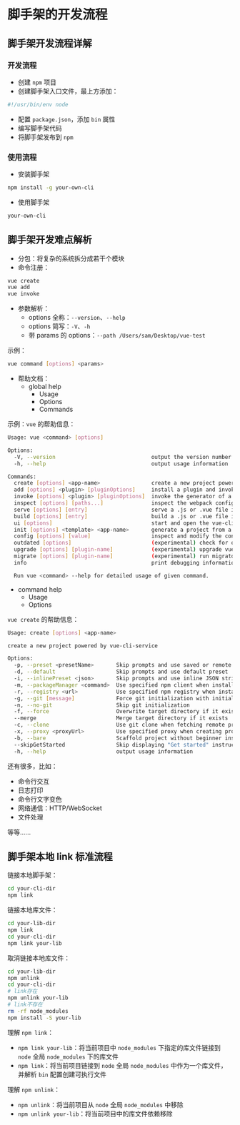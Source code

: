# 脚手架的开发流程

## 脚手架开发流程详解

### 开发流程

- 创建 `npm` 项目
- 创建脚手架入口文件，最上方添加：

```bash
#!/usr/bin/env node
```

- 配置 `package.json`，添加 `bin` 属性
- 编写脚手架代码
- 将脚手架发布到 `npm`

### 使用流程

- 安装脚手架

```bash
npm install -g your-own-cli
```

- 使用脚手架

```bash
your-own-cli
```

## 脚手架开发难点解析

- 分包：将复杂的系统拆分成若干个模块
- 命令注册：

```bash
vue create
vue add
vue invoke
```

- 参数解析：
  - options 全称：`--version`、`--help`
  - options 简写：`-V`、`-h`
  - 带 params 的 options：`--path /Users/sam/Desktop/vue-test`

示例：

```bash
vue command [options] <params>
```

- 帮助文档：
  - global help
    - Usage
    - Options
    - Commands

示例：`vue` 的帮助信息：

```bash
Usage: vue <command> [options]

Options:
  -V, --version                              output the version number
  -h, --help                                 output usage information

Commands:
  create [options] <app-name>                create a new project powered by vue-cli-service
  add [options] <plugin> [pluginOptions]     install a plugin and invoke its generator in an already created project
  invoke [options] <plugin> [pluginOptions]  invoke the generator of a plugin in an already created project
  inspect [options] [paths...]               inspect the webpack config in a project with vue-cli-service
  serve [options] [entry]                    serve a .js or .vue file in development mode with zero config
  build [options] [entry]                    build a .js or .vue file in production mode with zero config
  ui [options]                               start and open the vue-cli ui
  init [options] <template> <app-name>       generate a project from a remote template (legacy API, requires @vue/cli-init)
  config [options] [value]                   inspect and modify the config
  outdated [options]                         (experimental) check for outdated vue cli service / plugins
  upgrade [options] [plugin-name]            (experimental) upgrade vue cli service / plugins
  migrate [options] [plugin-name]            (experimental) run migrator for an already-installed cli plugin
  info                                       print debugging information about your environment

  Run vue <command> --help for detailed usage of given command.
```

- command help
  - Usage
  - Options

`vue create` 的帮助信息：

```bash
Usage: create [options] <app-name>

create a new project powered by vue-cli-service

Options:
  -p, --preset <presetName>       Skip prompts and use saved or remote preset
  -d, --default                   Skip prompts and use default preset
  -i, --inlinePreset <json>       Skip prompts and use inline JSON string as preset
  -m, --packageManager <command>  Use specified npm client when installing dependencies
  -r, --registry <url>            Use specified npm registry when installing dependencies (only for npm)
  -g, --git [message]             Force git initialization with initial commit message
  -n, --no-git                    Skip git initialization
  -f, --force                     Overwrite target directory if it exists
  --merge                         Merge target directory if it exists
  -c, --clone                     Use git clone when fetching remote preset
  -x, --proxy <proxyUrl>          Use specified proxy when creating project
  -b, --bare                      Scaffold project without beginner instructions
  --skipGetStarted                Skip displaying "Get started" instructions
  -h, --help                      output usage information
```

还有很多，比如：

- 命令行交互
- 日志打印
- 命令行文字变色
- 网络通信：HTTP/WebSocket
- 文件处理

等等……

## 脚手架本地 link 标准流程

链接本地脚手架：

```bash
cd your-cli-dir
npm link
```

链接本地库文件：

```bash
cd your-lib-dir
npm link
cd your-cli-dir
npm link your-lib
```

取消链接本地库文件：

```bash
cd your-lib-dir
npm unlink
cd your-cli-dir
# link存在
npm unlink your-lib
# link不存在
rm -rf node_modules
npm install -S your-lib
```

理解 `npm link`：

- `npm link your-lib`：将当前项目中 `node_modules` 下指定的库文件链接到 `node` 全局 `node_modules` 下的库文件
- `npm link`：将当前项目链接到 `node` 全局 `node_modules` 中作为一个库文件，并解析 `bin` 配置创建可执行文件

理解 `npm unlink`：

- `npm unlink`：将当前项目从 `node` 全局 `node_modules` 中移除
- `npm unlink your-lib`：将当前项目中的库文件依赖移除
